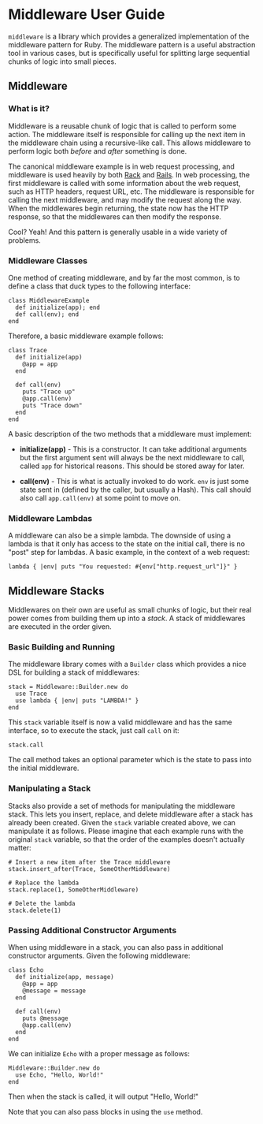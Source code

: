 # Middleware User Guide

`middleware` is a library which provides a generalized implementation
of the middleware pattern for Ruby. The middleware pattern is a useful
abstraction tool in various cases, but is specifically useful for splitting
large sequential chunks of logic into small pieces.

## Middleware

### What is it?

Middleware is a reusable chunk of logic that is called to perform some
action. The middleware itself is responsible for calling up the next item
in the middleware chain using a recursive-like call. This allows middleware
to perform logic both _before_ and _after_ something is done.

The canonical middleware example is in web request processing, and middleware
is used heavily by both [Rack](#) and [Rails](#).
In web processing, the first middleware is called with some information about
the web request, such as HTTP headers, request URL, etc. The middleware is
responsible for calling the next middleware, and may modify the request along
the way. When the middlewares begin returning, the state now has the HTTP
response, so that the middlewares can then modify the response.

Cool? Yeah! And this pattern is generally usable in a wide variety of
problems.

### Middleware Classes

One method of creating middleware, and by far the most common, is to define
a class that duck types to the following interface:

    class MiddlewareExample
      def initialize(app); end
      def call(env); end
    end

Therefore, a basic middleware example follows:

    class Trace
      def initialize(app)
        @app = app
      end

      def call(env)
        puts "Trace up"
        @app.call(env)
        puts "Trace down"
      end
    end

A basic description of the two methods that a middleware must implement:

  * **initialize(app)** - This is a constructor. It can take additional arguments
    but the first argument sent will always be the next middleware to call, called
    `app` for historical reasons. This should be stored away for later.

  * **call(env)** - This is what is actually invoked to do work. `env` is just some
    state sent in (defined by the caller, but usually a Hash). This call should also
    call `app.call(env)` at some point to move on.

### Middleware Lambdas

A middleware can also be a simple lambda. The downside of using a lambda is that
it only has access to the state on the initial call, there is no "post" step for
lambdas. A basic example, in the context of a web request:

    lambda { |env| puts "You requested: #{env["http.request_url"]}" }

## Middleware Stacks

Middlewares on their own are useful as small chunks of logic, but their real
power comes from building them up into a _stack_. A stack of middlewares are
executed in the order given.

### Basic Building and Running

The middleware library comes with a `Builder` class which provides a nice DSL
for building a stack of middlewares:

    stack = Middleware::Builder.new do
      use Trace
      use lambda { |env| puts "LAMBDA!" }
    end

This `stack` variable itself is now a valid middleware and has the same interface,
so to execute the stack, just call `call` on it:

    stack.call

The call method takes an optional parameter which is the state to pass into the
initial middleware.

### Manipulating a Stack

Stacks also provide a set of methods for manipulating the middleware stack. This
lets you insert, replace, and delete middleware after a stack has already been
created. Given the `stack` variable created above, we can manipulate it as
follows. Please imagine that each example runs with the original `stack` variable,
so that the order of the examples doesn't actually matter:

    # Insert a new item after the Trace middleware
    stack.insert_after(Trace, SomeOtherMiddleware)

    # Replace the lambda
    stack.replace(1, SomeOtherMiddleware)

    # Delete the lambda
    stack.delete(1)

### Passing Additional Constructor Arguments

When using middleware in a stack, you can also pass in additional constructor
arguments. Given the following middleware:

    class Echo
      def initialize(app, message)
        @app = app
        @message = message
      end

      def call(env)
        puts @message
        @app.call(env)
      end
    end

We can initialize `Echo` with a proper message as follows:

    Middleware::Builder.new do
      use Echo, "Hello, World!"
    end

Then when the stack is called, it will output "Hello, World!"

Note that you can also pass blocks in using the `use` method.
